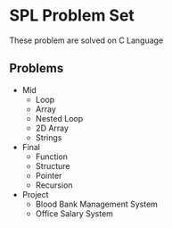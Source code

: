# SPL Problem Set

These problem are solved on C Language  

## Problems

- Mid
  - Loop 
  - Array
  - Nested Loop
  - 2D Array
  - Strings
- Final
  - Function
  - Structure
  - Pointer
  - Recursion
- Project
  - Blood Bank Management System
  - Office Salary System
